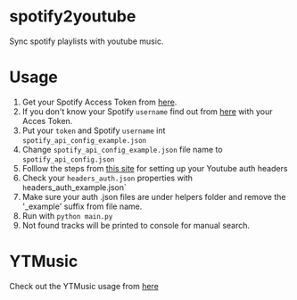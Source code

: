 # spotify2youtube
Sync spotify playlists with youtube music.

# Usage

1. Get your Spotify Access Token from [here](https://developer.spotify.com/documentation/web-playback-sdk/quick-start/).
1. If you don't know your Spotify `username` find out from [here](https://developer.spotify.com/console/get-current-user/) with your Acces Token.
1. Put your `token` and Spotify `username` int `spotify_api_config_example.json`
1. Change `spotify_api_config_example.json` file name to `spotify_api_config.json`
1. Folllow the steps from [this site](https://ytmusicapi.readthedocs.io/en/latest/setup.html) for setting up your Youtube auth headers 
1. Check your `headers_auth.json` properties with `h`eaders_auth_example.json`
1. Make sure your auth .json files are under helpers folder and remove the '_example' suffix from file name.
1. Run with `python main.py`
1. Not found tracks will be printed to console for manual search.

# YTMusic

Check out the YTMusic usage from [here](https://github.com/sigma67/ytmusicapi)